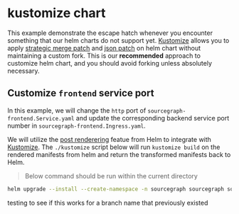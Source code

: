 # kustomize chart

This example demonstrate the escape hatch whenever you encounter something that our helm charts do not support yet. [Kustomize] allows you to apply [strategic merge patch] and [json patch] on helm chart without maintaining a custom fork. This is our **recommended** approach to customize helm chart, and you should avoid forking unless absolutely necessary.

## Customize `frontend` service port

In this example, we will change the `http` port of `sourcegraph-frontend.Service.yaml` and update the corresponding backend service port number in `sourcegraph-frontend.Ingress.yaml`.

We will utilize the [post renderering] featue from Helm to integrate with [Kustomize]. The `./kustomize` script below will run `kustomize build` on the rendered manifests from helm and return the transformed manifests back to Helm.

> Below command should be run within the current directory

```sh
helm upgrade --install --create-namespace -n sourcegraph sourcegraph sourcegraph/sourcegraph --post-renderer ./kustomize
```

[kustomize]: https://kustomize.io
[strategic merge patch]: https://github.com/kubernetes/community/blob/master/contributors/devel/sig-api-machinery/strategic-merge-patch.md
[json patch]: https://kubernetes.io/docs/tasks/manage-kubernetes-objects/update-api-object-kubectl-patch/#use-a-json-merge-patch-to-update-a-deployment
[post renderering]: https://helm.sh/docs/topics/advanced/#post-rendering
testing to see if this works for a branch name that previously existed

